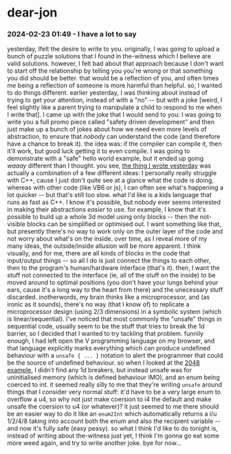 # dear-jon

### 2024-02-23 01:49 - I have a lot to say

yesterday, Ifelt the desire to write to you. originally, I was going to upload a bunch of puzzle solutions that I found in the-witness which I believe are valid solutions. however, I felt bad about that approach because I don't want to start off the relationship by telling you you're wrong or that something you did should be better. that would be a reflection of you, and often times me being a reflection of someone is more harmful than helpful. so, I wanted to do things different.
earlier yesterday, I was thinking about instead of trying to get your attention, instead of with a "no" -- but with a joke [weird, I feel slightly like a parent trying to manipulate a child to respond to me when I write that]. I came up with the joke that I would send to you: I was going to write you a full promo piece called "safety driven development" and then just make up a bunch of jokes about how we need even more levels of abstraction, to ensure that *nobody* can understand the code (and therefore have a chance to break it). the idea was: if the compiler can compile it, then it'll work, but good luck getting it to even compile. I was going to demonstrate with a "safe" hello world example, but it ended up going *waaay* different than I thought.
	you see, [the thing I wrote yesterday](/safety-driven-development.md) was actually a combination of a few different ideas: I personally really struggle with C++, cause I just don't quite see at a glance what the code is doing, whereas with other code (like VB6 or js), I can often see what's happening a lot quicker -- but that's still too slow. what I'd like is a kids language that runs as fast as C++. I know it's possible, but nobody ever seems interested in making their abstractions *easier* to use. for example, I know that it's possible to build up a whole 3d model using only blocks -- then the not-visible blocks can be simplified or optimised out. I want something like that, but presently there's no way to work only on the outer layer of the code and not worry about what's on the inside. over time, as I reveal more of my many ideas, the outside/inside allusion will be more apparent. I think visually, and for me, there are all kinds of blocks in the code that input/output things -- so all I do is just connect the things to each other, then to the program's human/hardware interface (that's it). then, I want the stuff not connected to the interface (ie, all of the stuff on the inside) to be moved around to optimal positions (you don't have your lungs behind your ears, cause it's a long way to the heart from there) and the unecessary stuff discarded. inotherwords, my brain thinks like a microprocessor, and (as ironic as it sounds), there's no way (that I know of) to replicate a microprocessor design (using 2/3 dimensions) in a symbolic system (which is linear/sequential).
	I've noticed that most commonly the "unsafe" things in sequential code, usually seem to be the stuff that tries to break the 1d barrier, so I decided that I wanted to try tackling that problem. funnily enough, I had left open the V programming language on my browser, and that language explicitly marks everything which can produce undefined behaviour with a `unsafe { ... }` notation to alert the programmer that could be the source of undefined behaviour. so when I looked at the [2048 example](https://github.com/vlang/v/blob/master/examples/2048/2048.v), I didn't find any 1d breakers, but instead unsafe was for uninitialised memory (which is defined behaviour IMO), and an enum being coerced to int. it seemed really silly to me that they're writing `unsafe` around things that I consider very normal stuff: it'd have to be a very large enum to overflow a u4, so why not just make coersion to i4 the default and make unsafe the coersion to u4 (or whatever)? it just seemed to me there should be an easier way to do it like an `enum2Int` which automatically returns a i/u 1/2/4/8 taking into account both the enum and also the recipient variable -- and now it's fully safe (easy peasy).
so what I think I'd like to do tonight is, instead of writing about the-witness just yet, I think I'm gonna go eat some more weed again, and try to write another joke. bye for now...
